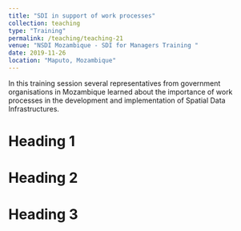 ```yaml
---
title: "SDI in support of work processes"
collection: teaching
type: "Training"
permalink: /teaching/teaching-21
venue: "NSDI Mozambique - SDI for Managers Training "
date: 2019-11-26
location: "Maputo, Mozambique"
---
```


In this training session several representatives from government organisations in Mozambique learned about the importance of work processes in the development and implementation of Spatial Data Infrastructures. 

Heading 1
======

Heading 2
======

Heading 3
======
